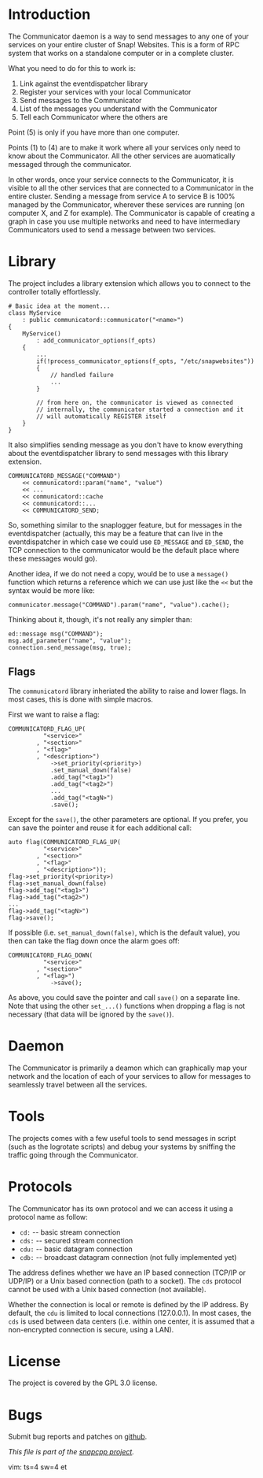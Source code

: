 
# Introduction

The Communicator daemon is a way to send messages to any one of your
services on your entire cluster of Snap! Websites. This is a form of RPC
system that works on a standalone computer or in a complete cluster.

What you need to do for this to work is:

1. Link against the eventdispatcher library
2. Register your services with your local Communicator
3. Send messages to the Communicator
4. List of the messages you understand with the Communicator
5. Tell each Communicator where the others are

Point (5) is only if you have more than one computer.

Points (1) to (4) are to make it work where all your services only need to
know about the Communicator. All the other services are auomatically
messaged through the communicator.

In other words, once your service connects to the Communicator, it
is visible to all the other services that are connected to a Communicator
in the entire cluster. Sending a message from service A to service B is 100%
managed by the Communicator, wherever these services are running (on
computer X, and Z for example). The Communicator is capable of creating
a graph in case you use multiple networks and need to have intermediary
Communicators used to send a message between two services.


# Library

The project includes a library extension which allows you to connect to
the controller totally effortlessly.

    # Basic idea at the moment...
    class MyService
        : public communicatord::communicator("<name>")
    {
        MyService()
            : add_communicator_options(f_opts)
        {
            ...
            if(!process_communicator_options(f_opts, "/etc/snapwebsites"))
            {
                // handled failure
                ...
            }

            // from here on, the communicator is viewed as connected
            // internally, the communicator started a connection and it
            // will automatically REGISTER itself
        }
    }

It also simplifies sending message as you don't have to know everything
about the eventdispatcher library to send messages with this library
extension.

    COMMUNICATORD_MESSAGE("COMMAND")
        << communicatord::param("name", "value")
        << ...
        << communicatord::cache
        << communicatord::...
        << COMMUNICATORD_SEND;

So, something similar to the snaplogger feature, but for messages in the
eventdispatcher (actually, this may be a feature that can live in the
eventdispatcher in which case we could use `ED_MESSAGE` and
`ED_SEND`, the TCP connection to the communicator would be the
default place where these messages would go).

Another idea, if we do not need a copy, would be to use a `message()`
function which returns a reference which we can use just like the `<<`
but the syntax would be more like:

    communicator.message("COMMAND").param("name", "value").cache();

Thinking about it, though, it's not really any simpler than:

    ed::message msg("COMMAND");
    msg.add_parameter("name", "value");
    connection.send_message(msg, true);

## Flags

The `communicatord` library inheriated the ability to raise and lower
flags. In most cases, this is done with simple macros.

First we want to raise a flag:

    COMMUNICATORD_FLAG_UP(
              "<service>"
            , "<section>"
            , "<flag>"
            , "<description>")
                ->set_priority(<priority>)
                .set_manual_down(false)
                .add_tag("<tag1>")
                .add_tag("<tag2>")
                ...
                .add_tag("<tagN>")
                .save();

Except for the `save()`, the other parameters are optional. If you prefer,
you can save the pointer and reuse it for each additional call:

    auto flag(COMMUNICATORD_FLAG_UP(
              "<service>"
            , "<section>"
            , "<flag>"
            , "<description>"));
    flag->set_priority(<priority>)
    flag->set_manual_down(false)
    flag->add_tag("<tag1>")
    flag->add_tag("<tag2>")
    ...
    flag->add_tag("<tagN>")
    flag->save();

If possible (i.e. `set_manual_down(false)`, which is the default value),
you then can take the flag down once the alarm goes off:

    COMMUNICATORD_FLAG_DOWN(
              "<service>"
            , "<section>"
            , "<flag>")
                ->save();

As above, you could save the pointer and call `save()` on a separate line.
Note that using the other `set_...()` functions when dropping a flag
is not necessary (that data will be ignored by the `save()`).


# Daemon

The Communicator is primarily a deamon which can graphically map your
network and the location of each of your services to allow for messages to
seamlessly travel between all the services.


# Tools

The projects comes with a few useful tools to send messages in script
(such as the logrotate scripts) and debug your systems by sniffing
the traffic going through the Communicator.


# Protocols

The Communicator has its own protocol and we can access it using a
protocol name as follow:

* `cd:` -- basic stream connection
* `cds:` -- secured stream connection
* `cdu:` -- basic datagram connection
* `cdb:` -- broadcast datagram connection (not fully implemented yet)

The address defines whether we have an IP based connection (TCP/IP or UDP/IP)
or a Unix based connection (path to a socket). The `cds` protocol cannot
be used with a Unix based connection (not available).

Whether the connection is local or remote is defined by the IP address. By
default, the `cdu` is limited to local connections (127.0.0.1). In most cases,
the `cds` is used between data centers (i.e. within one center, it is assumed
that a non-encrypted connection is secure, using a LAN).


# License

The project is covered by the GPL 3.0 license.


# Bugs

Submit bug reports and patches on
[github](https://github.com/m2osw/communicator/issues).


_This file is part of the [snapcpp project](https://snapwebsites.org/)._

vim: ts=4 sw=4 et
